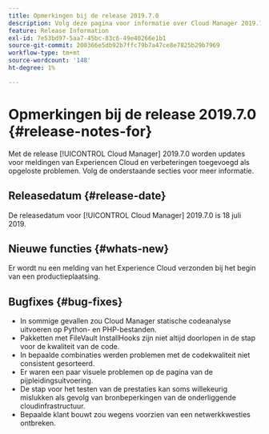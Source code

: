 ```yaml
---
title: Opmerkingen bij de release 2019.7.0
description: Volg deze pagina voor informatie over Cloud Manager 2019.7.0.
feature: Release Information
exl-id: 7e53bd97-5aa7-45bc-83c6-49e40266e1b1
source-git-commit: 200366e5db92b7ffc79b7a47ce8e7825b29b7969
workflow-type: tm+mt
source-wordcount: '148'
ht-degree: 1%

---
```


# Opmerkingen bij de release 2019.7.0 {#release-notes-for}

Met de release [!UICONTROL Cloud Manager] 2019.7.0 worden updates voor meldingen van Experiencen Cloud en verbeteringen toegevoegd als opgeloste problemen. Volg de onderstaande secties voor meer informatie.

## Releasedatum {#release-date}

De releasedatum voor [!UICONTROL Cloud Manager] 2019.7.0 is 18 juli 2019.

## Nieuwe functies {#whats-new}

Er wordt nu een melding van het Experience Cloud verzonden bij het begin van een productieplaatsing.

## Bugfixes {#bug-fixes}

* In sommige gevallen zou Cloud Manager statische codeanalyse uitvoeren op Python- en PHP-bestanden.
* Pakketten met FileVault InstallHooks zijn niet altijd doorlopen in de stap voor de kwaliteit van de code.
* In bepaalde combinaties werden problemen met de codekwaliteit niet consistent gesorteerd.
* Er waren een paar visuele problemen op de pagina van de pijpleidingsuitvoering.
* De stap voor het testen van de prestaties kan soms willekeurig mislukken als gevolg van bronbeperkingen van de onderliggende cloudinfrastructuur.
* Bepaalde klant bouwt zou wegens voorzien van een netwerkkwesties ontbreken.
